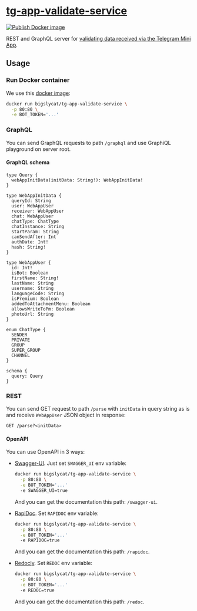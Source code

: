 # [tg-app-validate-service]

[![Publish Docker image][Docker image workflow badge]][Docker image workflow]

REST and GraphQL server for [validating data received via the Telegram Mini
App][Telegram Mini App].

## Usage

### Run Docker container

We use this [docker image]:

```sh
ducker run bigslycat/tg-app-validate-service \
  -p 80:80 \
  -e BOT_TOKEN='...'
```

### GraphQL

You can send GraphQL requests to path `/graphql` and use GraphiQL playground on
server root.

#### GraphQL schema

```gql
type Query {
  webAppInitData(initData: String!): WebAppInitData!
}

type WebAppInitData {
  queryId: String
  user: WebAppUser
  receiver: WebAppUser
  chat: WebAppUser
  chatType: ChatType
  chatInstance: String
  startParam: String
  canSendAfter: Int
  authDate: Int!
  hash: String!
}

type WebAppUser {
  id: Int!
  isBot: Boolean
  firstName: String!
  lastName: String
  username: String
  languageCode: String
  isPremium: Boolean
  addedToAttachmentMenu: Boolean
  allowsWriteToPm: Boolean
  photoUrl: String
}

enum ChatType {
  SENDER
  PRIVATE
  GROUP
  SUPER_GROUP
  CHANNEL
}

schema {
  query: Query
}
```

### REST

You can send GET request to path `/parse` with `initData` in query string as is
and receive `WebAppUser` JSON object in response:

```http
GET /parse?<initData>
```

#### OpenAPI

You can use OpenAPI in 3 ways:

- [Swagger-UI]. Just set `SWAGGER_UI` env variable:

  ```sh
  ducker run bigslycat/tg-app-validate-service \
    -p 80:80 \
    -e BOT_TOKEN='...'
    -e SWAGGER_UI=true
  ```

  And you can get the documentation this path: `/swagger-ui`.

- [RapiDoc]. Set `RAPIDOC` env variable:

  ```sh
  ducker run bigslycat/tg-app-validate-service \
    -p 80:80 \
    -e BOT_TOKEN='...'
    -e RAPIDOC=true
  ```

  And you can get the documentation this path: `/rapidoc`.

- [Redocly]. Set `REDOC` env variable:

  ```sh
  ducker run bigslycat/tg-app-validate-service \
    -p 80:80 \
    -e BOT_TOKEN='...'
    -e REDOC=true
  ```

  And you can get the documentation this path: `/redoc`.

[docker image]: https://hub.docker.com/r/bigslycat/tg-app-validate-service
[tg-app-validate-service]:
  https://github.com/bigslycat/tg-app/tree/main/packages/service#readme
[Swagger-UI]: https://swagger.io/tools/swagger-ui/
[RapiDoc]: https://rapidocweb.com
[Redocly]: https://redocly.com
[Docker image workflow]:
  https://github.com/bigslycat/tg-app-validate-service/actions/workflows/docker-image.yml
[Docker image workflow badge]:
  https://github.com/bigslycat/tg-app-validate-service/actions/workflows/docker-image.yml/badge.svg
[Telegram Mini App]:
  https://core.telegram.org/bots/webapps#validating-data-received-via-the-mini-app
